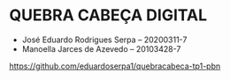# QUEBRA CABEÇA DIGITAL
  - José Eduardo Rodrigues Serpa – 20200311-7 
  - Manoella Jarces de Azevedo – 20103428-7

https://github.com/eduardoserpa1/quebracabeca-tp1-pbn